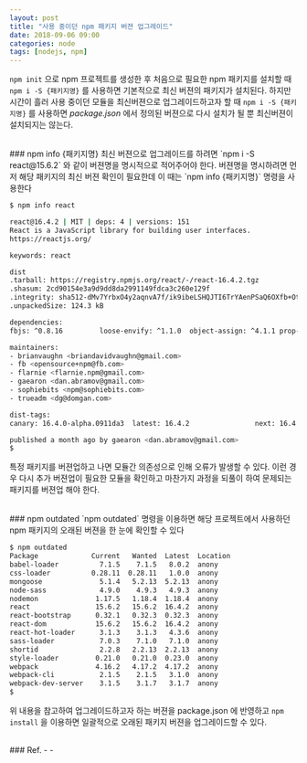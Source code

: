 ```yaml
---
layout: post
title: "사용 중이던 npm 패키지 버젼 업그레이드"
date: 2018-09-06 09:00
categories: node
tags: [nodejs, npm]
---
```

`npm init` 으로 npm 프로젝트를 생성한 후 처음으로 필요한 npm 패키지를 설치할 때 `npm i -S {패키지명}` 를 사용하면 기본적으로 최신 버젼의 패키지가 설치된다. 하지만 시간이 흘러 사용 중이던 모듈을 최신버젼으로 업그레이드하고자 할 때 `npm i -S {패키지명}` 를 사용하면 _package.json_ 에서 정의된 버젼으로 다시 설치가 될 뿐 최신버젼이 설치되지는 않는다. 

<br>
### npm info {패키지명}
최신 버젼으로 업그레이드를 하려면 `npm i -S react@15.6.2` 와 같이 버젼명을 명시적으로 적어주어야 한다. 버젼명을 명시하려면 먼저 해당 패키지의 최신 버젼 확인이 필요한데 이 때는 `npm info {패키지명}` 명령을 사용한다

```bash
$ npm info react

react@16.4.2 | MIT | deps: 4 | versions: 151
React is a JavaScript library for building user interfaces.
https://reactjs.org/

keywords: react

dist
.tarball: https://registry.npmjs.org/react/-/react-16.4.2.tgz
.shasum: 2cd90154e3a9d9dd8da2991149fdca3c260e129f
.integrity: sha512-dMv7YrbxO4y2aqnvA7f/ik9ibeLSHQJTI6TrYAenPSaQ6OXfb+Oti+oJiy8WBxgRzlKatYqtCjphTgDSCEiWFg==
.unpackedSize: 124.3 kB

dependencies:
fbjs: ^0.8.16         loose-envify: ^1.1.0  object-assign: ^4.1.1 prop-types: ^15.6.0

maintainers:
- brianvaughn <briandavidvaughn@gmail.com>
- fb <opensource+npm@fb.com>
- flarnie <flarnie.npm@gmail.com>
- gaearon <dan.abramov@gmail.com>
- sophiebits <npm@sophiebits.com>
- trueadm <dg@domgan.com>

dist-tags:
canary: 16.4.0-alpha.0911da3  latest: 16.4.2                next: 16.4.1

published a month ago by gaearon <dan.abramov@gmail.com>
$
```

특정 패키지를 버젼업하고 나면 모듈간 의존성으로 인해 오류가 발생할 수 있다. 이런 경우 다시 추가 버젼업이 필요한 모듈을 확인하고 마찬가지 과정을 되풀이 하여 문제되는 패키지를 버젼업 해야 한다.

<br>
### npm outdated
`npm outdated` 명령을 이용하면 해당 프로젝트에서 사용하던 npm 패키지의 오래된 버젼을 한 눈에 확인할 수 있다

```bash
$ npm outdated
Package             Current   Wanted  Latest  Location
babel-loader          7.1.5    7.1.5   8.0.2  anony
css-loader          0.28.11  0.28.11   1.0.0  anony
mongoose              5.1.4   5.2.13  5.2.13  anony
node-sass             4.9.0    4.9.3   4.9.3  anony
nodemon              1.17.5   1.18.4  1.18.4  anony
react                15.6.2   15.6.2  16.4.2  anony
react-bootstrap      0.32.1   0.32.3  0.32.3  anony
react-dom            15.6.2   15.6.2  16.4.2  anony
react-hot-loader      3.1.3    3.1.3   4.3.6  anony
sass-loader           7.0.3    7.1.0   7.1.0  anony
shortid               2.2.8   2.2.13  2.2.13  anony
style-loader         0.21.0   0.21.0  0.23.0  anony
webpack              4.16.2   4.17.2  4.17.2  anony
webpack-cli           2.1.5    2.1.5   3.1.0  anony
webpack-dev-server    3.1.5    3.1.7   3.1.7  anony
$
```

위 내용을 참고하여 업그레이드하고자 하는 버젼을 package.json 에 반영하고 `npm install` 을 이용하면 일괄적으로 오래된 패키지 버젼을 업그레이드할 수 있다.


<br>
### Ref.
- <https://docs.npmjs.com/cli/outdated>
- <https://blog.outsider.ne.kr/757>